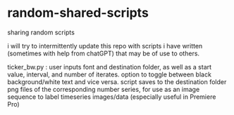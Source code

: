 # random-shared-scripts
sharing random scripts

i will try to intermittently update this repo with scripts i have written (sometimes with help from chatGPT) that may be of use to others.

ticker_bw.py : user inputs font and destination folder, as well as a start value, interval, and number of iterates. option to toggle between black background/white text and vice versa. script saves to the destination folder png files of the corresponding number series, for use as an image sequence to label timeseries images/data (especially useful in Premiere Pro)
